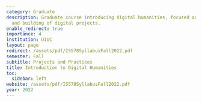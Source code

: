 ```yaml
---
category: Graduate
description: Graduate course introducing digital humanities, focused on critical theorizing
  and building of digital projects.
enable_redirect: true
importance: 4
institution: UIUC
layout: page
redirect: /assets/pdf/IS578SyllabusFall2022.pdf
semester: Fall
subtitle: Projects and Practices
title: Introduction to Digital Humanities
toc:
  sidebar: left
website: /assets/pdf/IS578SyllabusFall2022.pdf
year: 2022
---
```


